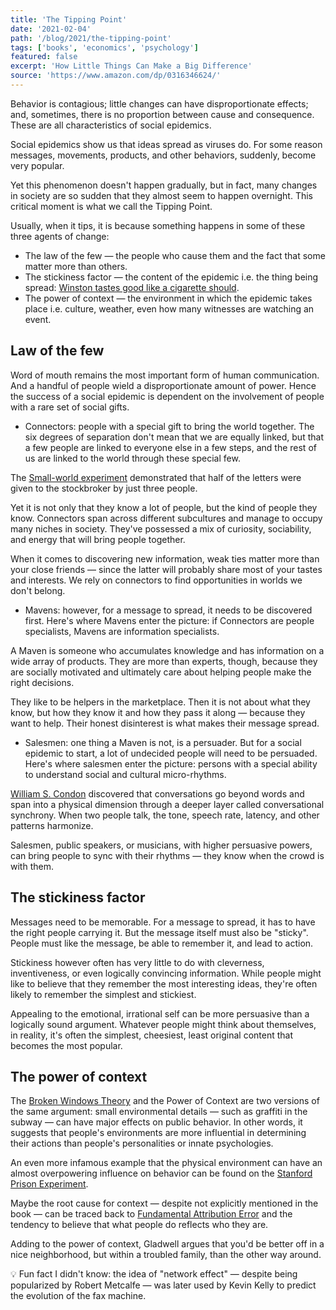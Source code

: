 ```yaml
---
title: 'The Tipping Point'
date: '2021-02-04'
path: '/blog/2021/the-tipping-point'
tags: ['books', 'economics', 'psychology']
featured: false
excerpt: 'How Little Things Can Make a Big Difference'
source: 'https://www.amazon.com/dp/0316346624/'
---
```


Behavior is contagious; little changes can have disproportionate effects; and, sometimes, there is no proportion between cause and consequence. These are all characteristics of social epidemics.

Social epidemics show us that ideas spread as viruses do. For some reason messages, movements, products, and other behaviors, suddenly, become very popular.

Yet this phenomenon doesn't happen gradually, but in fact, many changes in society are so sudden that they almost seem to happen overnight. This critical moment is what we call the Tipping Point.

Usually, when it tips, it is because something happens in some of these three agents of change:

- The law of the few — the people who cause them and the fact that some matter more than others.
- The stickiness factor — the content of the epidemic i.e. the thing being spread: [Winston tastes good like a cigarette should](https://en.wikipedia.org/wiki/Winston_tastes_good_like_a_cigarette_should).
- The power of context — the environment in which the epidemic takes place i.e. culture, weather, even how many witnesses are watching an event.

## Law of the few

Word of mouth remains the most important form of human communication. And a handful of people wield a disproportionate amount of power. Hence the success of a social epidemic is dependent on the involvement of people with a rare set of social gifts.

- Connectors: people with a special gift to bring the world together. The six degrees of separation don't mean that we are equally linked, but that a few people are linked to everyone else in a few steps, and the rest of us are linked to the world through these special few.

The [Small-world experiment](https://en.wikipedia.org/wiki/Small-world_experiment) demonstrated that half of the letters were given to the stockbroker by just three people.

Yet it is not only that they know a lot of people, but the kind of people they know. Connectors span across different subcultures and manage to occupy many niches in society. They've possessed a mix of curiosity, sociability, and energy that will bring people together.

When it comes to discovering new information, weak ties matter more than your close friends — since the latter will probably share most of your tastes and interests. We rely on connectors to find opportunities in worlds we don't belong.

- Mavens: however, for a message to spread, it needs to be discovered first. Here's where Mavens enter the picture: if Connectors are people specialists, Mavens are information specialists.

A Maven is someone who accumulates knowledge and has information on a wide array of products. They are more than experts, though, because they are socially motivated and ultimately care about helping people make the right decisions.

They like to be helpers in the marketplace. Then it is not about what they know, but how they know it and how they pass it along — because they want to help. Their honest disinterest is what makes their message spread.

- Salesmen: one thing a Maven is not, is a persuader. But for a social epidemic to start, a lot of undecided people will need to be persuaded. Here's where salesmen enter the picture: persons with a special ability to understand social and cultural micro-rhythms.

[William S. Condon](https://en.wikipedia.org/wiki/William_S._Condon) discovered that conversations go beyond words and span into a physical dimension through a deeper layer called conversational synchrony. When two people talk, the tone, speech rate, latency, and other patterns harmonize.

Salesmen, public speakers, or musicians, with higher persuasive powers, can bring people to sync with their rhythms — they know when the crowd is with them.

## The stickiness factor

Messages need to be memorable. For a message to spread, it has to have the right people carrying it. But the message itself must also be "sticky". People must like the message, be able to remember it, and lead to action.

Stickiness however often has very little to do with cleverness, inventiveness, or even logically convincing information. While people might like to believe that they remember the most interesting ideas, they're often likely to remember the simplest and stickiest.

Appealing to the emotional, irrational self can be more persuasive than a logically sound argument. Whatever people might think about themselves, in reality, it's often the simplest, cheesiest, least original content that becomes the most popular.

## The power of context

The [Broken Windows Theory](https://en.wikipedia.org/wiki/Broken_windows_theory) and the Power of Context are two versions of the same argument: small environmental details — such as graffiti in the subway — can have major effects on public behavior. In other words, it suggests that people's environments are more influential in determining their actions than people's personalities or innate psychologies.

An even more infamous example that the physical environment can have an almost overpowering influence on behavior can be found on the [Stanford Prison Experiment](https://en.wikipedia.org/wiki/Stanford_prison_experiment).

Maybe the root cause for context — despite not explicitly mentioned in the book — can be traced back to [Fundamental Attribution Error](https://en.wikipedia.org/wiki/Fundamental_attribution_error) and the tendency to believe that what people do reflects who they are.

Adding to the power of context, Gladwell argues that you'd be better off in a nice neighborhood, but within a troubled family, than the other way around.

💡 Fun fact I didn't know: the idea of "network effect" — despite being popularized by Robert Metcalfe — was later used by Kevin Kelly to predict the evolution of the fax machine.
